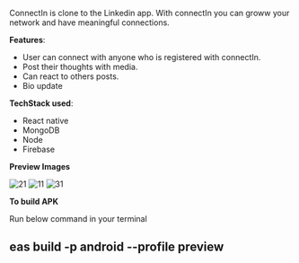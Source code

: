 ConnectIn is clone to the Linkedin app. With connectIn you can groww your network and have meaningful connections. 

**Features**:
  * User can connect with anyone who is registered with connectIn.
  * Post their thoughts with media.
  * Can react to others posts.
  * Bio update

**TechStack used**:

  * React native
  * MongoDB
  * Node
  * Firebase

**Preview Images**

  ![21](https://github.com/sahusuneel777/ConnectIn-LinkedIn-Clone-/assets/66767740/a4fdea65-f50a-46d4-9640-0d0c43295a1a)
  ![11](https://github.com/sahusuneel777/ConnectIn-LinkedIn-Clone-/assets/66767740/19116cb4-0ade-4630-bd99-0fb2eb94101a)
  ![31](https://github.com/sahusuneel777/ConnectIn-LinkedIn-Clone-/assets/66767740/fb10921b-1ce9-4cd0-b0dd-e518dfff71d9)

**To build APK**

  Run below command in your terminal
  ## eas build -p android --profile preview 

